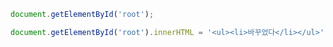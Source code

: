 ```javascript
document.getElementById('root');
```
```javascript
document.getElementById('root').innerHTML = '<ul><li>바꾸었다</li></ul>';
```

